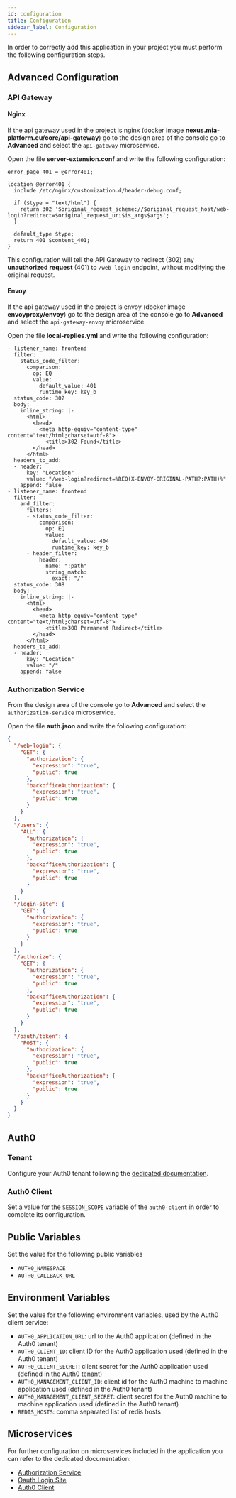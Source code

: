 ```yaml
---
id: configuration
title: Configuration
sidebar_label: Configuration
---
```


<!--
WARNING: this file was automatically generated by Mia-Platform Doc Aggregator.
DO NOT MODIFY IT BY HAND.
Instead, modify the source file and run the aggregator to regenerate this file.
-->

In order to correctly add this application in your project you must perform the following configuration steps.

## Advanced Configuration

### API Gateway

#### Nginx

If the api gateway used in the project is nginx (docker image __nexus.mia-platform.eu/core/api-gateway__) go to the design area of the console go to **Advanced** and select the `api-gateway` microservice.

Open the file **server-extension.conf** and write the following configuration:

```
error_page 401 = @error401;

location @error401 {
  include /etc/nginx/customization.d/header-debug.conf;

  if ($type = "text/html") {
    return 302 '$original_request_scheme://$original_request_host/web-login?redirect=$original_request_uri$is_args$args';
  }

  default_type $type;
  return 401 $content_401;
}
```

This configuration will tell the API Gateway to redirect (302) any **unauthorized request** (401) to `/web-login` endpoint, without modifying the original request.

#### Envoy

If the api gateway used in the project is envoy (docker image __envoyproxy/envoy__) go to the design area of the console go to **Advanced** and select the `api-gateway-envoy` microservice.

Open the file **local-replies.yml** and write the following configuration:

```
- listener_name: frontend
  filter:
    status_code_filter:
      comparison:
        op: EQ
        value:
          default_value: 401
          runtime_key: key_b
  status_code: 302
  body:
    inline_string: |-
      <html>
        <head>
          <meta http-equiv="content-type" content="text/html;charset=utf-8">
            <title>302 Found</title>
        </head>
      </html>
  headers_to_add:
  - header:
      key: "Location"
      value: "/web-login?redirect=%REQ(X-ENVOY-ORIGINAL-PATH?:PATH)%"
    append: false
- listener_name: frontend
  filter:
    and_filter:
      filters:
      - status_code_filter:
          comparison:
            op: EQ
            value:
              default_value: 404
              runtime_key: key_b
      - header_filter:
          header:
            name: ":path"
            string_match:
              exact: "/"
  status_code: 308
  body:
    inline_string: |-
      <html>
        <head>
          <meta http-equiv="content-type" content="text/html;charset=utf-8">
            <title>308 Permanent Redirect</title>
        </head>
      </html>
  headers_to_add:
  - header:
      key: "Location"
      value: "/"
    append: false
```

### Authorization Service

From the design area of the console go to **Advanced** and select the `authorization-service` microservice.

Open the file **auth.json** and write the following configuration:

```json
{
  "/web-login": {
    "GET": {
      "authorization": {
        "expression": "true",
        "public": true
      },
      "backofficeAuthorization": {
        "expression": "true",
        "public": true
      }
    }
  },
  "/users": {
    "ALL": {
      "authorization": {
        "expression": "true",
        "public": true
      },
      "backofficeAuthorization": {
        "expression": "true",
        "public": true
      }
    }
  },
  "/login-site": {
    "GET": {
      "authorization": {
        "expression": "true",
        "public": true
      }
    }
  },
  "/authorize": {
    "GET": {
      "authorization": {
        "expression": "true",
        "public": true
      },
      "backofficeAuthorization": {
        "expression": "true",
        "public": true
      }
    }
  },
  "/oauth/token": {
    "POST": {
      "authorization": {
        "expression": "true",
        "public": true
      },
      "backofficeAuthorization": {
        "expression": "true",
        "public": true
      }
    }
  }
}
```

## Auth0

### Tenant

Configure your Auth0 tenant following the [dedicated documentation](../../runtime_suite/auth0-client/configure_auth0).

### Auth0 Client

Set a value for the `SESSION_SCOPE` variable of the `auth0-client` in order to complete its configuration.

## Public Variables

Set the value for the following public variables

- `AUTH0_NAMESPACE`
- `AUTH0_CALLBACK_URL`

## Environment Variables

Set the value for the following environment variables, used by the Auth0 client service:

- `AUTH0_APPLICATION_URL`: url to the Auth0 application (defined in the Auth0 tenant)
- `AUTH0_CLIENT_ID`: client ID for the Auth0 application used (defined in the Auth0 tenant)
- `AUTH0_CLIENT_SECRET`: client secret for the Auth0 application used (defined in the Auth0 tenant)
- `AUTH0_MANAGEMENT_CLIENT_ID`: client id for the Auth0 machine to machine application used (defined in the Auth0 tenant)
- `AUTH0_MANAGEMENT_CLIENT_SECRET`: client secret for the Auth0 machine to machine application used (defined in the Auth0 tenant)
- `REDIS_HOSTS`: comma separated list of redis hosts

## Microservices

For further configuration on microservices included in the application you can refer to the dedicated documentation:

- [Authorization Service](../../runtime_suite/authorization-service/configuration)
- [Oauth Login Site](../dev_portal/authentication_configuration#configure-login-site)
- [Auth0 Client](../../runtime_suite/auth0-client/configuration)

